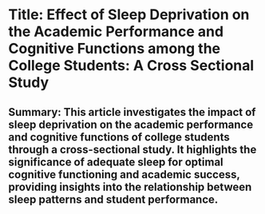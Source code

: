 # Title: Effect of Sleep Deprivation on the Academic Performance and Cognitive Functions among the College Students: A Cross Sectional Study

## Summary: This article investigates the impact of sleep deprivation on the academic performance and cognitive functions of college students through a cross-sectional study. It highlights the significance of adequate sleep for optimal cognitive functioning and academic success, providing insights into the relationship between sleep patterns and student performance.